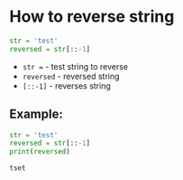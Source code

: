 # How to reverse string

```python
str = 'test'
reversed = str[::-1]
```

- `str =` - test string to reverse
- `reversed` - reversed string
- `[::-1]` - reverses string

## Example: 
```python
str = 'test'
reversed = str[::-1]
print(reversed)
```
```
tset

```
